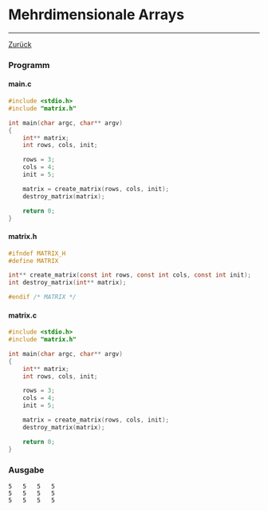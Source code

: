 # Mehrdimensionale Arrays
---
[Zurück](../README.md)

### Programm

#### main.c
```c
#include <stdio.h>
#include "matrix.h"

int main(char argc, char** argv)
{
	int** matrix;
	int rows, cols, init;

	rows = 3;
	cols = 4;
	init = 5;

	matrix = create_matrix(rows, cols, init);
	destroy_matrix(matrix);

	return 0;
}
```

#### matrix.h
```c
#ifndef MATRIX_H
#define MATRIX

int** create_matrix(const int rows, const int cols, const int init);
int destroy_matrix(int** matrix);

#endif /* MATRIX */
```

#### matrix.c
```c
#include <stdio.h>
#include "matrix.h"

int main(char argc, char** argv)
{
	int** matrix;
	int rows, cols, init;

	rows = 3;
	cols = 4;
	init = 5;

	matrix = create_matrix(rows, cols, init);
	destroy_matrix(matrix);

	return 0;
}
```

### Ausgabe
```
5	5	5	5	
5	5	5	5	
5	5	5	5
```

